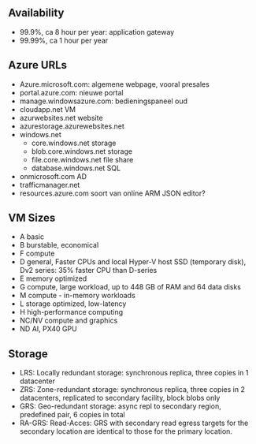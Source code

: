 ## Availability
- 99.9%, ca 8 hour per year: application gateway
- 99.99%, ca 1 hour per year


## Azure URLs
- Azure.microsoft.com: algemene webpage, vooral presales
- portal.azure.com: nieuwe portal
- manage.windowsazure.com: bedieningspaneel oud
- cloudapp.net   VM
- azurwebsites.net   website
- azurestorage.azurewebsites.net
- windows.net
  - core.windows.net         storage
  - blob.core.windows.net    storage
  - file.core.windows.net    file share
  - database.windows.net   SQL
- onmicrosoft.com   AD
- trafficmanager.net
- resources.azure.com
  soort van online ARM JSON editor?


## VM Sizes
- A basic
- B burstable, economical
- F compute
- D general, Faster CPUs and local Hyper-V host SSD (temporary disk), Dv2 series: 35% faster CPU than D-series
- E memory optimized
- G compute, large workload, up to 448 GB of RAM and 64 data disks
- M compute - in-memory workloads
- L storage optimized, low-latency
- H high-performance computing
- NC/NV compute and graphics
- ND AI, PX40 GPU


## Storage
- LRS: Locally redundant storage: synchronous replica, three copies in 1 datacenter
- ZRS: Zone-redundant storage: synchronous replica, three copies in 2 datacenters, replicated to secondary facility, block blobs only
- GRS: Geo-redundant storage: async repl to secondary region, predefined pair, 6 copies in total
- RA-GRS: Read-Acces: GRS with secondary read
egress targets for the secondary location are identical to those for the primary location.


